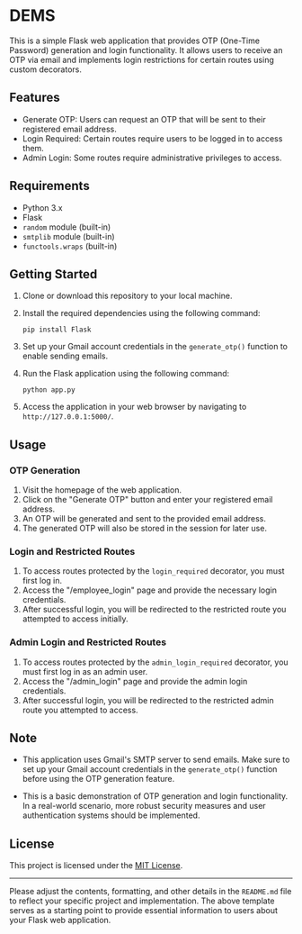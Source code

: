 # DEMS

This is a simple Flask web application that provides OTP (One-Time Password) generation and login functionality. It allows users to receive an OTP via email and implements login restrictions for certain routes using custom decorators.

## Features

- Generate OTP: Users can request an OTP that will be sent to their registered email address.
- Login Required: Certain routes require users to be logged in to access them.
- Admin Login: Some routes require administrative privileges to access.

## Requirements

- Python 3.x
- Flask
- `random` module (built-in)
- `smtplib` module (built-in)
- `functools.wraps` (built-in)

## Getting Started

1. Clone or download this repository to your local machine.

2. Install the required dependencies using the following command:

   ```
   pip install Flask
   ```

3. Set up your Gmail account credentials in the `generate_otp()` function to enable sending emails.

4. Run the Flask application using the following command:

   ```
   python app.py
   ```

5. Access the application in your web browser by navigating to `http://127.0.0.1:5000/`.

## Usage

### OTP Generation

1. Visit the homepage of the web application.
2. Click on the "Generate OTP" button and enter your registered email address.
3. An OTP will be generated and sent to the provided email address.
4. The generated OTP will also be stored in the session for later use.

### Login and Restricted Routes

1. To access routes protected by the `login_required` decorator, you must first log in.
2. Access the "/employee_login" page and provide the necessary login credentials.
3. After successful login, you will be redirected to the restricted route you attempted to access initially.

### Admin Login and Restricted Routes

1. To access routes protected by the `admin_login_required` decorator, you must first log in as an admin user.
2. Access the "/admin_login" page and provide the admin login credentials.
3. After successful login, you will be redirected to the restricted admin route you attempted to access.

## Note

- This application uses Gmail's SMTP server to send emails. Make sure to set up your Gmail account credentials in the `generate_otp()` function before using the OTP generation feature.

- This is a basic demonstration of OTP generation and login functionality. In a real-world scenario, more robust security measures and user authentication systems should be implemented.

## License

This project is licensed under the [MIT License](LICENSE).

---

Please adjust the contents, formatting, and other details in the `README.md` file to reflect your specific project and implementation. The above template serves as a starting point to provide essential information to users about your Flask web application.
